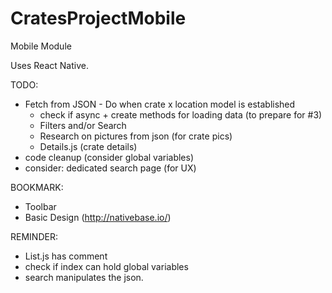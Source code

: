 # CratesProjectMobile
Mobile Module

Uses React Native.

TODO:
  - Fetch from JSON - Do when crate x location model is established
    - check if async + create methods for loading data (to prepare for #3)
    - Filters and/or Search
    - Research on pictures from json (for crate pics)
    - Details.js (crate details)
  - code cleanup (consider global variables)
  - consider: dedicated search page (for UX)

BOOKMARK:
  - Toolbar
  - Basic Design (http://nativebase.io/) 

REMINDER:
  - List.js has comment
  - check if index can hold global variables
  - search manipulates the json.
